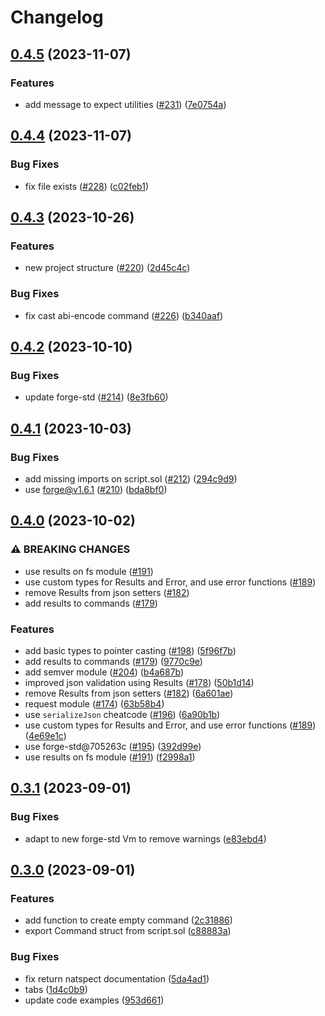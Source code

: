 # Changelog

## [0.4.5](https://github.com/nomoixyz/vulcan/compare/v0.4.4...v0.4.5) (2023-11-07)


### Features

* add message to expect utilities ([#231](https://github.com/nomoixyz/vulcan/issues/231)) ([7e0754a](https://github.com/nomoixyz/vulcan/commit/7e0754a8c6e5e21852895d5dd5981b4a794f0b9b))

## [0.4.4](https://github.com/nomoixyz/vulcan/compare/v0.4.3...v0.4.4) (2023-11-07)


### Bug Fixes

* fix file exists ([#228](https://github.com/nomoixyz/vulcan/issues/228)) ([c02feb1](https://github.com/nomoixyz/vulcan/commit/c02feb19aa34449376f52805663414aefafdc06a))

## [0.4.3](https://github.com/nomoixyz/vulcan/compare/v0.4.2...v0.4.3) (2023-10-26)


### Features

* new project structure ([#220](https://github.com/nomoixyz/vulcan/issues/220)) ([2d45c4c](https://github.com/nomoixyz/vulcan/commit/2d45c4c9b5072f218514997e6e656d3c2a10262e))


### Bug Fixes

* fix cast abi-encode command ([#226](https://github.com/nomoixyz/vulcan/issues/226)) ([b340aaf](https://github.com/nomoixyz/vulcan/commit/b340aafad4b2efcdb4d0c983ee6d02c79c1c1dea))

## [0.4.2](https://github.com/nomoixyz/vulcan/compare/v0.4.1...v0.4.2) (2023-10-10)


### Bug Fixes

* update forge-std ([#214](https://github.com/nomoixyz/vulcan/issues/214)) ([8e3fb60](https://github.com/nomoixyz/vulcan/commit/8e3fb600b34b8ece7e2ff43b2f59ce01919ad611))

## [0.4.1](https://github.com/nomoixyz/vulcan/compare/v0.4.0...v0.4.1) (2023-10-03)


### Bug Fixes

* add missing imports on script.sol ([#212](https://github.com/nomoixyz/vulcan/issues/212)) ([294c9d9](https://github.com/nomoixyz/vulcan/commit/294c9d9079b8d0045bbe2b33e7021665c6e0fe53))
* use forge@v1.6.1 ([#210](https://github.com/nomoixyz/vulcan/issues/210)) ([bda8bf0](https://github.com/nomoixyz/vulcan/commit/bda8bf0df6daf609ec03bae7ebbaed099438a396))

## [0.4.0](https://github.com/nomoixyz/vulcan/compare/v0.3.1...v0.4.0) (2023-10-02)


### ⚠ BREAKING CHANGES

* use results on fs module ([#191](https://github.com/nomoixyz/vulcan/issues/191))
* use custom types for Results and Error, and use error functions ([#189](https://github.com/nomoixyz/vulcan/issues/189))
* remove Results from json setters ([#182](https://github.com/nomoixyz/vulcan/issues/182))
* add results to commands ([#179](https://github.com/nomoixyz/vulcan/issues/179))

### Features

* add basic types to pointer casting ([#198](https://github.com/nomoixyz/vulcan/issues/198)) ([5f96f7b](https://github.com/nomoixyz/vulcan/commit/5f96f7b254c12684e579666a7a05f8bce7a3afce))
* add results to commands ([#179](https://github.com/nomoixyz/vulcan/issues/179)) ([9770c9e](https://github.com/nomoixyz/vulcan/commit/9770c9ef2f58c638a4d25c33487cee5bf11ce103))
* add semver module ([#204](https://github.com/nomoixyz/vulcan/issues/204)) ([b4a687b](https://github.com/nomoixyz/vulcan/commit/b4a687b1fd2d6d355e11bf4581ef1cc7fb2bec27))
* improved json validation using Results ([#178](https://github.com/nomoixyz/vulcan/issues/178)) ([50b1d14](https://github.com/nomoixyz/vulcan/commit/50b1d14439866ac1cf76a4be959b5631184c88aa))
* remove Results from json setters ([#182](https://github.com/nomoixyz/vulcan/issues/182)) ([6a601ae](https://github.com/nomoixyz/vulcan/commit/6a601ae623a3aa6c84b42270636c2d46ef630ba6))
* request module ([#174](https://github.com/nomoixyz/vulcan/issues/174)) ([63b58b4](https://github.com/nomoixyz/vulcan/commit/63b58b4803d50ad62e131ba344046bb054adb52f))
* use `serializeJson` cheatcode ([#196](https://github.com/nomoixyz/vulcan/issues/196)) ([6a90b1b](https://github.com/nomoixyz/vulcan/commit/6a90b1bea3a14b87c59ddf8edc2721d463b43d22))
* use custom types for Results and Error, and use error functions ([#189](https://github.com/nomoixyz/vulcan/issues/189)) ([4e69e1c](https://github.com/nomoixyz/vulcan/commit/4e69e1cd7f9beadcfead37fafc0d0ea5ee37599f))
* use forge-std@705263c ([#195](https://github.com/nomoixyz/vulcan/issues/195)) ([392d99e](https://github.com/nomoixyz/vulcan/commit/392d99e4525c642cae1da577e274326fcefa4de2))
* use results on fs module ([#191](https://github.com/nomoixyz/vulcan/issues/191)) ([f2998a1](https://github.com/nomoixyz/vulcan/commit/f2998a1821132d9fbb8fda8ef807de61d6dc0bf3))

## [0.3.1](https://github.com/nomoixyz/vulcan/compare/v0.3.0...v0.3.1) (2023-09-01)


### Bug Fixes

* adapt to new forge-std Vm to remove warnings ([e83ebd4](https://github.com/nomoixyz/vulcan/commit/e83ebd403e1e46d3cbf684343e967478bf0a8e29))

## [0.3.0](https://github.com/nomoixyz/vulcan/compare/v0.2.0...v0.3.0) (2023-09-01)


### Features

* add function to create empty command ([2c31886](https://github.com/nomoixyz/vulcan/commit/2c31886075fae5a5177410739309ff38ed834f2a))
* export Command struct from script.sol ([c88883a](https://github.com/nomoixyz/vulcan/commit/c88883a402ccfae6aa2d0de674936ba22e3d3514))


### Bug Fixes

* fix return natspect documentation ([5da4ad1](https://github.com/nomoixyz/vulcan/commit/5da4ad14fbe07b35d29260fe2cb97ffb2cb95de3))
* tabs ([1d4c0b9](https://github.com/nomoixyz/vulcan/commit/1d4c0b9d350445825d84198c7b242f5e432ffb39))
* update code examples ([953d661](https://github.com/nomoixyz/vulcan/commit/953d661e1a84e84b9a40b8f8178980ea32d0ef96))
